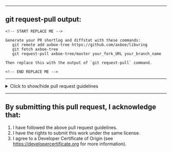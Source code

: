 
<!-- Explain your changes here... -->

----
## git request-pull output:
```
<!-- START REPLACE ME -->

Generate your PR shortlog and diffstat with these commands:
   git remote add axboe-tree https://github.com/axboe/liburing
   git fetch axboe-tree
   git request-pull axboe-tree/master your_fork_URL your_branch_name

Then replace this with the output of `git request-pull` command.

<!-- END REPLACE ME -->
```
----
<details>
<summary>Click to show/hide pull request guidelines</summary>

## Pull Request Guidelines
1. To make everyone easily filter pull request from the email
notification, use `[GIT PULL]` as a prefix in your PR title.
```
[GIT PULL] Your Pull Request Title
```
2. Follow the commit message format rules below.
3. Follow the Linux kernel coding style (see: https://github.com/torvalds/linux/blob/master/Documentation/process/coding-style.rst).

### Commit message format rules:
1. The first line is title (don't be more than 72 chars if possible).
2. Then an empty line.
3. Then a description (may be omitted for trivial changes).
4. Then an empty line again (if it has a description).
5. Then a `Signed-off-by` tag with your real name and email. For example:
```
Signed-off-by: Foo Bar <foo.bar@gmail.com>
```

Description should be word-wrapped at 72 chars. Some things should not
be word-wrapped. They may be some kind of quoted text - long compiler
error messages, oops reports, Link, etc. (things that have a certain
specific format).

If the commit is a fix for an issue, add a `Fixes` tag with the issue
URL.

Don't use GitHub anonymous email like this as the commit author:
```
123456789+username@users.noreply.github.com
```

Use a real email address!

### Commit message example:
```
src/queue: don't flush SQ ring for new wait interface

If we have IORING_FEAT_EXT_ARG, then timeouts are done through the
syscall instead of by posting an internal timeout. This was done
to be both more efficient, but also to enable multi-threaded use
the wait side. If we touch the SQ state by flushing it, that isn't
safe without synchronization.

Fixes: https://github.com/axboe/liburing/issues/402
Signed-off-by: Jens Axboe <axboe@kernel.dk>
```

</details>

----
## By submitting this pull request, I acknowledge that:
1. I have followed the above pull request guidelines.
2. I have the rights to submit this work under the same license.
3. I agree to a Developer Certificate of Origin (see https://developercertificate.org for more information).
